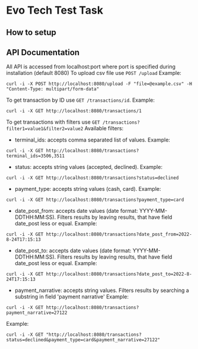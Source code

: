 # Evo Tech Test Task
## How to setup

## API Documentation

All API is accessed from localhost:port where port is specified during installation (default 8080)
To upload csv file use ```POST /upload```
Example:
```curl
curl -i -X POST http://localhost:8080/upload -F "file=@example.csv" -H "Content-Type: multipart/form-data"
```
To get transaction by ID use ```GET /transactions/id```.
Example:
```curl
curl -i -X GET http://localhost:8080/transactions/1 
```
To get transactions with filters use ```GET /transactions?filter1=value1&filter2=value2```
Available filters:
- terminal_ids: accepts comma separated list of values. Example:
```curl
curl -i -X GET http://localhost:8080/transactions?terminal_ids=3506,3511
```
- status: accepts string values (accepted, declined). Example:
```curl
curl -i -X GET http://localhost:8080/transactions?status=declined
```
- payment_type: accepts string values (cash, card). Example:
```curl
curl -i -X GET http://localhost:8080/transactions?payment_type=card
```
- date_post_from: accepts date values (date format: YYYY-MM-DDTHH:MM:SS). Filters results by leaving results, that have field date_post less or equal. Example:
```curl
curl -i -X GET http://localhost:8080/transactions?date_post_from=2022-8-24T17:15:13
```
- date_post_to: accepts date values (date format: YYYY-MM-DDTHH:MM:SS). Filters results by leaving results, that have field date_post less or equal. Example:
```curl
curl -i -X GET http://localhost:8080/transactions?date_post_to=2022-8-24T17:15:13
```
- payment_narrative: accepts string values. Filters results by searching a substring in field 'payment narrative' Example:
```curl
curl -i -X GET http://localhost:8080/transactions?payment_narrative=27122
```


Example:
```curl
curl -i -X GET "http://localhost:8080/transactions?status=declined&payment_type=card&payment_narrative=27122"
```
